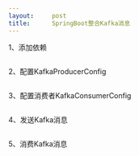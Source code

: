 ```yaml
---
layout:     post
title:      SpringBoot整合Kafka消息
---
```

<div id="article_content" class="article_content clearfix csdn-tracking-statistics" data-pid="blog" data-mod="popu_307" data-dsm="post">
								            <link rel="stylesheet" href="https://csdnimg.cn/release/phoenix/template/css/ck_htmledit_views-f76675cdea.css">
						<div class="htmledit_views" id="content_views">
                <p>1、添加依赖</p><p><img src="https://img-blog.csdn.net/20180420175134309?watermark/2/text/aHR0cHM6Ly9ibG9nLmNzZG4ubmV0L3FxXzE1NDE4NzYx/font/5a6L5L2T/fontsize/400/fill/I0JBQkFCMA==/dissolve/70" alt=""></p><p>2、配置KafkaProducerConfig</p><p><img src="https://img-blog.csdn.net/2018042017521296?watermark/2/text/aHR0cHM6Ly9ibG9nLmNzZG4ubmV0L3FxXzE1NDE4NzYx/font/5a6L5L2T/fontsize/400/fill/I0JBQkFCMA==/dissolve/70" alt=""></p><p>3、配置消费者KafkaConsumerConfig</p><p><img src="https://img-blog.csdn.net/20180420175250497?watermark/2/text/aHR0cHM6Ly9ibG9nLmNzZG4ubmV0L3FxXzE1NDE4NzYx/font/5a6L5L2T/fontsize/400/fill/I0JBQkFCMA==/dissolve/70" alt=""><br></p><p>4、发送Kafka消息</p><p><img src="https://img-blog.csdn.net/20180420175325636?watermark/2/text/aHR0cHM6Ly9ibG9nLmNzZG4ubmV0L3FxXzE1NDE4NzYx/font/5a6L5L2T/fontsize/400/fill/I0JBQkFCMA==/dissolve/70" alt=""><br></p><p>5、消费Kafka消息</p><p><img src="https://img-blog.csdn.net/20180420175344503?watermark/2/text/aHR0cHM6Ly9ibG9nLmNzZG4ubmV0L3FxXzE1NDE4NzYx/font/5a6L5L2T/fontsize/400/fill/I0JBQkFCMA==/dissolve/70" alt=""><br></p>            </div>
                </div>